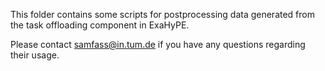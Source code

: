 This folder contains some scripts for postprocessing data generated from the task offloading component in ExaHyPE.

Please contact samfass@in.tum.de if you have any questions regarding their usage.
